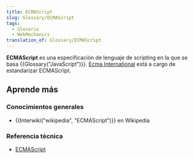 ```yaml
---
title: ECMAScript
slug: Glossary/ECMAScript
tags:
  - Glosario
  - WebMechanics
translation_of: Glossary/ECMAScript
---
```


**ECMAScript** es una especificación de lenguaje de scripting en la que se basa {{Glossary("JavaScript")}}. [Ecma International](http://www.ecma-international.org) está a cargo de estandarizar ECMAScript.

## Aprende más

### Conocimientos generales

- {{Interwiki("wikipedia", "ECMAScript")}} en Wikipedia

### Referencia técnica

- [ECMAScript](https://tc39.es/ecma262/)
